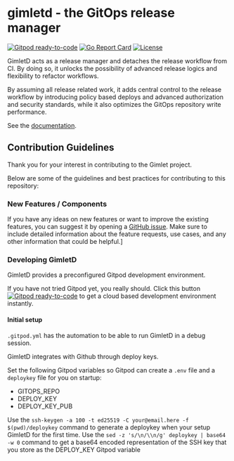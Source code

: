 # gimletd - the GitOps release manager

[![Gitpod ready-to-code](https://img.shields.io/badge/Gitpod-ready--to--code-blue?logo=gitpod)](https://gitpod.io/#https://github.com/gimlet-io/gimletd)
[![Go Report Card](https://goreportcard.com/badge/github.com/gimlet-io/gimlet-cli)](https://goreportcard.com/report/github.com/gimlet-io/gimletd)
[![License](https://img.shields.io/badge/License-Apache%202.0-blue.svg)](https://opensource.org/licenses/Apache-2.0)

GimletD acts as a release manager and detaches the release workflow from CI. By doing so, it unlocks the possibility of advanced release logics and flexibility to refactor workflows.

By assuming all release related work, it adds central control to the release workflow by introducing policy based deploys and advanced authorization and security standards, while it also optimizes the GitOps repository write performance.

See the [documentation](https://gimlet.io/gimletd/getting-started/).

## Contribution Guidelines

Thank you for your interest in contributing to the Gimlet project.

Below are some of the guidelines and best practices for contributing to this repository:

### New Features / Components

If you have any ideas on new features or want to improve the existing features, you can suggest it by opening a [GitHub issue](https://github.com/gimlet-io/gimletd/issues/new). Make sure to include detailed information about the feature requests, use cases, and any other information that could be helpful.]

### Developing GimletD

GimletD provides a preconfigured Gitpod development environment.

If you have not tried Gitpod yet, you really should. Click this button [![Gitpod ready-to-code](https://img.shields.io/badge/Gitpod-ready--to--code-blue?logo=gitpod)](https://gitpod.io/#https://github.com/gimlet-io/gimletd) to get a cloud based development environment instantly.

#### Initial setup

`.gitpod.yml` has the automation to be able to run GimletD in a debug session.

GimletD integrates with Github through deploy keys.

Set the following Gitpod variables so Gitpod can create a `.env` file and a `deploykey` file for you on startup:

- GITOPS_REPO
- DEPLOY_KEY
- DEPLOY_KEY_PUB

Use the `ssh-keygen -a 100 -t ed25519 -C your@email.here -f $(pwd)/deploykey` command to generate a deploykey when your setup GimletD for the first time.
Use the `sed -z 's/\n/\\n/g' deploykey | base64 -w 0` command to get a base64 encoded representation of the SSH key that you store as the DEPLOY_KEY Gitpod variable

